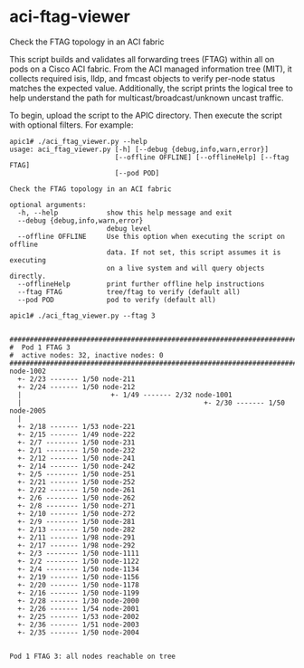 # aci-ftag-viewer
Check the FTAG topology in an ACI fabric

This script builds and validates all forwarding trees (FTAG) within all on pods on a Cisco ACI fabric. From the ACI managed information tree (MIT), it collects required isis, lldp, and fmcast objects to verify per-node status matches the expected value.  Additionally, the script prints the logical tree to help understand the path for multicast/broadcast/unknown uncast traffic. 

To begin, upload the script to the APIC directory. Then execute the script with optional filters.
For example:
```
apic1# ./aci_ftag_viewer.py --help
usage: aci_ftag_viewer.py [-h] [--debug {debug,info,warn,error}]
                          [--offline OFFLINE] [--offlineHelp] [--ftag FTAG]
                          [--pod POD]

Check the FTAG topology in an ACI fabric

optional arguments:
  -h, --help            show this help message and exit
  --debug {debug,info,warn,error}
                        debug level
  --offline OFFLINE     Use this option when executing the script on offline
                        data. If not set, this script assumes it is executing
                        on a live system and will query objects directly.
  --offlineHelp         print further offline help instructions
  --ftag FTAG           tree/ftag to verify (default all)
  --pod POD             pod to verify (default all)

apic1# ./aci_ftag_viewer.py --ftag 3


################################################################################
#  Pod 1 FTAG 3
#  active nodes: 32, inactive nodes: 0
################################################################################
node-1002
  +- 2/23 ------- 1/50 node-211
  +- 2/24 ------- 1/50 node-212
  |                      +- 1/49 ------- 2/32 node-1001
  |                                             +- 2/30 ------- 1/50 node-2005
  |
  +- 2/18 ------- 1/53 node-221
  +- 2/15 ------- 1/49 node-222
  +- 2/7 -------- 1/50 node-231
  +- 2/1 -------- 1/50 node-232
  +- 2/12 ------- 1/50 node-241
  +- 2/14 ------- 1/50 node-242
  +- 2/5 -------- 1/50 node-251
  +- 2/21 ------- 1/50 node-252
  +- 2/22 ------- 1/50 node-261
  +- 2/6 -------- 1/50 node-262
  +- 2/8 -------- 1/50 node-271
  +- 2/10 ------- 1/50 node-272
  +- 2/9 -------- 1/50 node-281
  +- 2/13 ------- 1/50 node-282
  +- 2/11 ------- 1/98 node-291
  +- 2/17 ------- 1/98 node-292
  +- 2/3 -------- 1/50 node-1111
  +- 2/2 -------- 1/50 node-1122
  +- 2/4 -------- 1/50 node-1134
  +- 2/19 ------- 1/50 node-1156
  +- 2/20 ------- 1/50 node-1178
  +- 2/16 ------- 1/50 node-1199
  +- 2/28 ------- 1/30 node-2000
  +- 2/26 ------- 1/54 node-2001
  +- 2/25 ------- 1/53 node-2002
  +- 2/36 ------- 1/51 node-2003
  +- 2/35 ------- 1/50 node-2004


Pod 1 FTAG 3: all nodes reachable on tree
```
